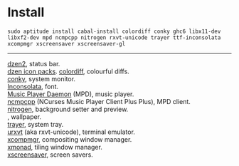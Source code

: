 # Install
    sudo aptitude install cabal-install colordiff conky ghc6 libx11-dev libxf2-dev mpd ncmpcpp nitrogen rxvt-unicode trayer ttf-inconsolata xcompmgr xscreensaver xscreensaver-gl

----

[dzen2](https://github.com/robm/dzen), status bar.  
[dzen icon packs](http://dzen.geekmode.org/wiki/wiki.cgi/-main/DzenIconPacks).
[colordiff](http://www.colordiff.org/), colourful diffs.  
[conky](http://conky.sourceforge.net/), system monitor.  
[Inconsolata](http://www.levien.com/type/myfonts/inconsolata.html), font.  
[Music Player Daemon](http://mpd.wikia.com/) (MPD), music player.  
[ncmpcpp](http://ncmpcpp.rybczak.net/) (NCurses Music Player Client Plus Plus), MPD client.  
[nitrogen](http://projects.l3ib.org/nitrogen/), background setter and preview.  
, wallpaper.  
[trayer](https://code.google.com/p/trayer/), system tray.  
[urxvt](http://software.schmorp.de/pkg/rxvt-unicode) (aka rxvt-unicode), terminal emulator.  
[xcompmgr](http://www.freedesktop.org/wiki/Software/xapps), compositing window manager.  
[xmonad](http://xmonad.org/), tiling window manager.  
[xscreensaver](http://www.jwz.org/xscreensaver/), screen savers.  
